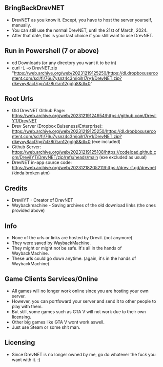 ## BringBackDrevNET
- DrevNET as you know it. Except, you have to host the server yourself, manually.
- You can still use the normal DrevNET, until the 21st of March, 2024.
- After that date, this is your last choice if you still want to use DrevNET.

## Run in Powershell (7 or above)
- cd Downloads (or any directory you want it to be in)
- curl -L -o DrevNET.zip "https://web.archive.org/web/20231219125250/https://dl.dropboxusercontent.com/scl/fi/76u7ysnz4c3mjqjh17ry1/DrevNET.zip?rlkey=y8acl7pg7clz8i7srn12gglg8&dl=0"

## Root Urls
- Old DrevNET Github Page: https://web.archive.org/web/20231219124954/https://github.com/DrevilYT/DrevNET
- Drev Server (Dropbox Buiseness/Enterprise): https://web.archive.org/web/20231219125250/https://dl.dropboxusercontent.com/scl/fi/76u7ysnz4c3mjqjh17ry1/DrevNET.zip?rlkey=y8acl7pg7clz8i7srn12gglg8&dl=0 (exe included)
- Github Server: https://web.archive.org/web/20231219125108/https://codeload.github.com/DrevilYT/DrevNET/zip/refs/heads/main (exe excluded as usual)
- DrevNET in-app source code: https://web.archive.org/web/20231218205211/https://drev.rf.gd/drevnet (kinda broken atm)

## Credits
- DrevilYT - Creator of DrevNET
- Waybackmachine - Saving archives of the old download links (the ones provided above)

## Info
- None of the urls or links are hosted by Drevil. (not anymore)
- They were saved by WaybackMachine.
- They might or might not be safe. It's all in the hands of WaybackMachine.
- These urls could go down anytime. (again, it's in the hands of WaybackMachine)

## Game Clients Services/Online
- All games will no longer work online since you are hosting your own server.
- However, you can portfoward your server and send it to other people to play with them.
- But still, some games such as GTA V will not work due to their own licensing.
- Other big games like GTA V wont work aswell.
- Just use Steam or some shit man.

## Licensing
- Since DrevNET is no longer owned by me, go do whatever the fuck you want with it. :)
